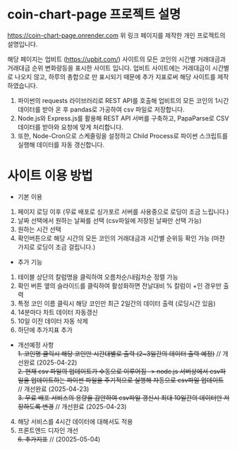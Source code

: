 # coin-chart-page 프로젝트 설명

https://coin-chart-page.onrender.com
위 링크 페이지를 제작한 개인 프로젝트의 설명입니다.

해당 페이지는 업비트 (https://upbit.com/) 사이트의 모든 코인의 시간별 거래대금과 거래대금 순위 변화량등을 표시한 사이트 입니다.
업비트 사이트에는 거래대금이 시간별로 나오지 않고, 하루의 총합으로 만 표시되기 때문에 추가 지표로써 해당 사이트를 제작하였습니다.

1. 파이썬의 requests 라이브러리로 REST API를 호출해 업비트의 모든 코인의 1시간 데이터를 받아 온 후 pandas로 가공하여 csv 파일로 저장합니다.
2. Node.js와 Express.js를 활용해 REST API 서버를 구축하고, PapaParse로 CSV 데이터를 받아와 요청에 맞게 처리합니다.
3. 또한, Node-Cron으로 스케줄링을 설정하고 Child Process로 파이썬 스크립트를 실행해 데이터를 자동 갱신합니다.


# 사이트 이용 방법

- 기본 이용
1. 페이지 로딩 이후 (무료 배포로 싱가포르 서버를 사용중으로 로딩이 조금 느립니다.)
2. 날짜 선택에서 원하는 날짜를 선택 (csv파일에 저장된 날짜만 선택 가능)
3. 원하는 시간 선택
4. 확인버튼으로 해당 시간의 모든 코인의 거래대금과 시간별 순위등 확인 가능 (마찬가지로 로딩이 조금 걸립니다.)

- 추가 기능
1. 테이블 상단의 칼럼명을 클릭하여 오름차순/내림차순 정렬 가능
2. 확인 버튼 옆의 슬라이드를 클릭하여 활성화하면 전날대비 % 칼럼이 +인 경우만 출력
3. 특정 코인 이름 클릭시 해당 코인만 최근 2일간의 데이터 출력 (로딩시간 있음)
4. 14분마다 차트 데이터 자동갱신
5. 10일 이전 데이터 자동 삭제
6. 하단에 추가지표 추가

- 개선예정 사항
</br>~~1. 코인명 클릭시 해당 코인만 시간대별로 출력 (2~3일간의 데이터 출력 예정)~~  // 개선완료 (2025-04-22)
</br>~~2. 현재 csv 파일의 업데이트가 수동으로 이루어짐 -> node.js 서버상에서 csv파일을 업데이트하는 파이썬 파일을 주기적으로 실행해 자동으로 csv파일 업데이트~~  // 개선완료 (2025-04-23)
</br>~~3. 무료 배포 서비스의 용량을 감안하여 csv파일 갱신시 최대 10일간의 데이터만 저장하도록 변경~~  // 개선완료 (2025-04-23)
4. 해당 서비스를 4시간 데이터에 대해서도 적용
5. 프론트엔드 디자인 개선
</br>~~6. 추가지표~~ // (20025-05-04)
